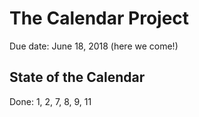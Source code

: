 # The Calendar Project

Due date: June 18, 2018 (here we come!)

## State of the Calendar

Done: 1, 2, 7, 8, 9, 11
